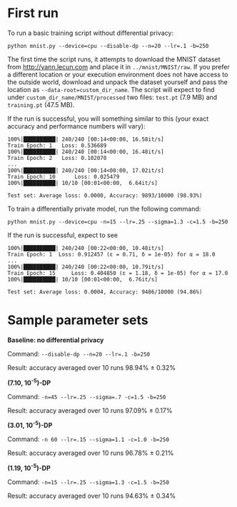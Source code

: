 # First run
To run a basic training script without differential privacy:
```shell
python mnist.py --device=cpu --disable-dp --n=20 --lr=.1 -b=250
```
The first time the script runs, it attempts to download the MNIST dataset from http://yann.lecun.com and place it in `../mnist/MNIST/raw`. If you prefer a different location or your execution environment does not have access to the outside world, download and unpack the dataset yourself and pass the location as `--data-root=custom_dir_name`. The script will expect to find under `custom_dir_name/MNIST/processed` two files: `test.pt` (7.9 MB) and `training.pt` (47.5 MB).

If the run is successful, you will something similar to this (your exact accuracy and performance numbers will vary):
```
100%|██████████| 240/240 [00:14<00:00, 16.58it/s]
Train Epoch: 1 	 Loss: 0.536689
100%|██████████| 240/240 [00:14<00:00, 16.48it/s]
Train Epoch: 2 	 Loss: 0.102070
...
100%|██████████| 240/240 [00:14<00:00, 17.02it/s]
Train Epoch: 10 	 Loss: 0.025479
100%|██████████| 10/10 [00:01<00:00,  6.64it/s]

Test set: Average loss: 0.0000, Accuracy: 9893/10000 (98.93%)
```

To train a differentially private model, run the following command:
```shell
python mnist.py --device=cpu -n=15 --lr=.25 --sigma=1.3 -c=1.5 -b=250
```
If the run is successful, expect to see
```
100%|██████████| 240/240 [00:22<00:00, 10.48it/s]
Train Epoch: 1 	Loss: 0.912457 (ε = 0.71, δ = 1e-05) for α = 18.0
...
100%|██████████| 240/240 [00:22<00:00, 10.79it/s]
Train Epoch: 15 	Loss: 0.404850 (ε = 1.18, δ = 1e-05) for α = 17.0
100%|██████████| 10/10 [00:01<00:00,  6.76it/s]

Test set: Average loss: 0.0004, Accuracy: 9486/10000 (94.86%)
```

# Sample parameter sets

**Baseline: no differential privacy**

Command: `--disable-dp --n=20 --lr=.1 -b=250`

Result: accuracy averaged over 10 runs 98.94% ± 0.32%

**(7.10, 10<sup>-5</sup>)-DP**

Command: `-n=45 --lr=.25 --sigma=.7 -c=1.5 -b=250`

Result: accuracy averaged over 10 runs 97.09% ± 0.17%

**(3.01, 10<sup>-5</sup>)-DP**

Command: `-n 60 --lr=.15 --sigma=1.1 -c=1.0 -b=250`

Result: accuracy averaged over 10 runs 96.78% ± 0.21%

**(1.19, 10<sup>-5</sup>)-DP**

Command: `-n=15 --lr=.25 --sigma=1.3 -c=1.5 -b=250`

Result: accuracy averaged over 10 runs 94.63% ± 0.34%
